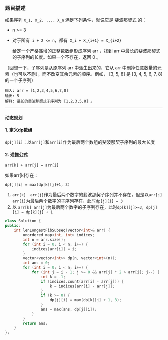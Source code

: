 ### 题目描述

如果序列 `X_1, X_2, ..., X_n` 满足下列条件，就说它是 斐波那契式 的：

* n >= 3

* 对于所有` i + 2 <= n`，都有` X_i + X_{i+1} = X_{i+2}`

  给定一个严格递增的正整数数组形成序列 arr ，找到 arr 中最长的斐波那契式的子序列的长度。如果一个不存在，返回  0 。

（回想一下，子序列是从原序列 arr 中派生出来的，它从 arr 中删掉任意数量的元素（也可以不删），而不改变其余元素的顺序。例如， [3, 5, 8] 是 [3, 4, 5, 6, 7, 8] 的一个子序列）

 ```
输入: arr = [1,2,3,4,5,6,7,8]
输出: 5
解释: 最长的斐波那契式子序列为 [1,2,3,5,8] 。
 ```



****

#### 动态规划

#### 1. 定义dp数组

`dp[j][i]`：以`arr[j]`和`arr[i]`作为最后两个数组的斐波那契子序列的最大长度

#### 2. 递推公式

`arr[k] + arr[j] = arr[i]`

如果arr[k]存在：

`dp[j][i] = max(dp[k][j]+1, 3)`

1. `arr[k]  arr[j]`作为最后两个数字的斐波那契子序列并不存在，但是以`arr[j]  arr[i]`为最后两个数字的子序列存在，此时`dp[j][i] = 3`
2. 以 `arr[k] arr[j]`为最后两个数字的子序列存在，此时`dp[k][j]>=3`，`dp[j][i] = dp[k][j] + 1`

```c++
class Solution {
public:
    int lenLongestFibSubseq(vector<int>& arr) {
        unordered_map<int, int> indices;
        int n = arr.size();
        for (int i = 0; i < n; i++) {
            indices[arr[i]] = i;
        }
        vector<vector<int>> dp(n, vector<int>(n));
        int ans = 0;
        for (int i = 0; i < n; i++) {
            for (int j = i - 1; j >= 0 && arr[j] * 2 > arr[i]; j--) {
                int k = -1;
                if (indices.count(arr[i] - arr[j])) {
                    k = indices[arr[i] - arr[j]];
                }
                if (k >= 0) {
                    dp[j][i] = max(dp[k][j] + 1, 3);
                }
                ans = max(ans, dp[j][i]);
            }
        }
        return ans;
    }
};
```


